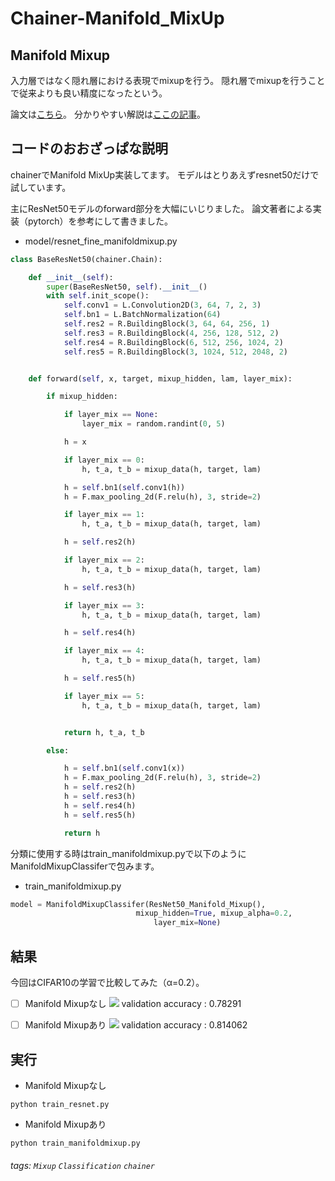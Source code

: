 Chainer-Manifold_MixUp
===



Manifold Mixup
---
入力層ではなく隠れ層における表現でmixupを行う。
隠れ層でmixupを行うことで従来よりも良い精度になったという。

論文は[こちら](https://arxiv.org/abs/1806.05236)。
分かりやすい解説は[ここの記事](https://qiita.com/kirikei/items/1fb56f22f4f48c5f91f0)。

コードのおおざっぱな説明
---
chainerでManifold MixUp実装してます。
モデルはとりあえずresnet50だけで試しています。

主にResNet50モデルのforward部分を大幅にいじりました。
論文著者による実装（pytorch）を参考にして書きました。

* model/resnet_fine_manifoldmixup.py
```python
class BaseResNet50(chainer.Chain):

    def __init__(self):
        super(BaseResNet50, self).__init__()
        with self.init_scope():
            self.conv1 = L.Convolution2D(3, 64, 7, 2, 3)
            self.bn1 = L.BatchNormalization(64)
            self.res2 = R.BuildingBlock(3, 64, 64, 256, 1)
            self.res3 = R.BuildingBlock(4, 256, 128, 512, 2)
            self.res4 = R.BuildingBlock(6, 512, 256, 1024, 2)
            self.res5 = R.BuildingBlock(3, 1024, 512, 2048, 2)


    def forward(self, x, target, mixup_hidden, lam, layer_mix):

        if mixup_hidden:

            if layer_mix == None:
                layer_mix = random.randint(0, 5)

            h = x

            if layer_mix == 0:
                h, t_a, t_b = mixup_data(h, target, lam)            

            h = self.bn1(self.conv1(h))
            h = F.max_pooling_2d(F.relu(h), 3, stride=2)

            if layer_mix == 1:
                h, t_a, t_b = mixup_data(h, target, lam)            

            h = self.res2(h)

            if layer_mix == 2:
                h, t_a, t_b = mixup_data(h, target, lam)

            h = self.res3(h)

            if layer_mix == 3:
                h, t_a, t_b = mixup_data(h, target, lam)

            h = self.res4(h)

            if layer_mix == 4:
                h, t_a, t_b = mixup_data(h, target, lam)

            h = self.res5(h)

            if layer_mix == 5:
                h, t_a, t_b = mixup_data(h, target, lam)


            return h, t_a, t_b

        else:

            h = self.bn1(self.conv1(x))
            h = F.max_pooling_2d(F.relu(h), 3, stride=2)
            h = self.res2(h)
            h = self.res3(h)
            h = self.res4(h)
            h = self.res5(h)

            return h

```

分類に使用する時はtrain_manifoldmixup.pyで以下のようにManifoldMixupClassiferで包みます。
* train_manifoldmixup.py


```python
model = ManifoldMixupClassifer(ResNet50_Manifold_Mixup(),
                        	mixup_hidden=True, mixup_alpha=0.2,
                                layer_mix=None)

```

結果
---
今回はCIFAR10の学習で比較してみた（α=0.2）。

- [ ] Manifold Mixupなし
![](https://i.imgur.com/EsJ2VxN.png)
validation accuracy : 0.78291

- [ ] Manifold Mixupあり
![](https://i.imgur.com/kTuyJaI.png)
validation accuracy : 0.814062

実行
---

* Manifold Mixupなし
```
python train_resnet.py
```
* Manifold Mixupあり
```
python train_manifoldmixup.py
```

###### tags: `Mixup` `Classification` `chainer`

